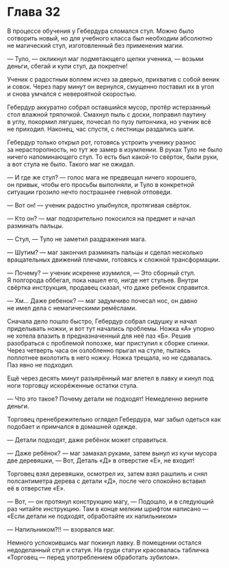 # Глава 32

В процессе обучения у Гебердура сломался стул. Можно было сотворить новый, но для учебного класса был необходим абсолютно не магический стул, изготовленный без применения магии.

— Туло, — окликнул маг подметающего щепки ученика, — возьми деньги, сбегай и купи стул, да покрепче!

Ученик с радостным воплем исчез за дверью, прихватив с собой веник и совок. Через пару минут он вернулся, смущенно поставил их в угол и снова умчался с невероятной скоростью.

Гебердур аккуратно собрал оставшийся мусор, протёр истерзанный стол влажной тряпочкой. Смахнул пыль с доски, поправил паутину в углу, покормил лягушек, почесал по пузу питончика, но ученик всё не приходил. Наконец, час спустя, с лестницы раздались шаги.

Гебердур только открыл рот, готовясь устроить ученику разнос за нерасторопность, но тут же замер в изумлении. В руках Туло не было ничего напоминающего стул. То есть был какой-то свёрток, были руки, а вот стула не было. Такого маг не ожидал.

— И где же стул? — голос мага не предвещал ничего хорошего, он привык, чтобы его просьбы выполняли, и Туло в конкретной ситуации грозило нечто пострашнее гневной отповеди.

— Вот он! — ученик радостно улыбнулся, протягивая свёрток.

— Кто он? — маг подозрительно покосился на предмет и начал разминать пальцы.

— Стул, — Туло не заметил раздражения мага.

— Шутим? — маг закончил разминать пальцы и сделал несколько вращательных движений плечами, готовясь к сложной трансформации.

— Почему? — ученик искренне изумился, — Это сборный стул. Я полгорода оббегал, пока нашел его, нигде нет стульев. Внутри свёртка инструкция, продавец сказал, что даже ребенок справится.

— Хм... Даже ребенок? — маг задумчиво почесал нос, он давно не имел дела с немагическими ремёслами.

Сначала дело пошло быстро, Гебердур собрал сидушку и начал приделывать ножки, и вот тут начались проблемы. Ножка «А» упорно не хотела влазить в предназначенный для неё паз «Б». Решив разобраться с проблемой попозже, маг приступил к сборке спинки. Через четверть часа он озлобленно прыгал на стуле, пытаясь поплотнее вколотить в него ножку. Ножка трещала, но не сдавалась. Паз явно не подходил.

Ещё через десять минут разъярённый маг влетел в лавку и кинул под ноги торговцу искорёженные остатки стула.

— Что это такое? Почему детали не подходят! Немедленно верните деньги.

Торговец пренебрежительно оглядел Гебердура, маг забыл одеться как подобает и примчался в домашней одежде.

— Детали подходят, даже ребёнок может справиться.

— Даже ребёнок? — маг замахал руками, затем вынул из кучи мусора две деревяшки, — Вот, Деталь «Д» в отверстие «Е», не входит!

Торговец взял деревяшки, осмотрел их, затем взял рашпиль и снял полсантиметра дерева с детали «Д», после чего спокойно вставил её в отверстие «Е».

— Вот, — он протянул конструкцию магу, — Подошло, и в следующий раз читайте инструкцию. Там в конце мелким шрифтом написано — «Если детали не подходят, обработайте их напильником»

— Напильником?!! — взорвался маг.

Немного успокоившись маг покинул лавку. В помещении остался недоделанный стул и статуя. На груди статуи красовалась табличка «Торговец — перед употреблением обработать зубилом».


